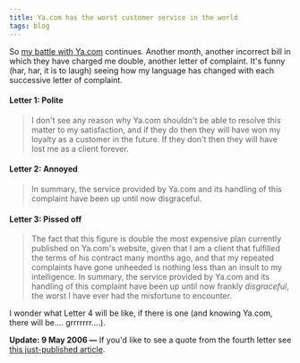 ```yaml
---
title: Ya.com has the worst customer service in the world
tags: blog
---
```


So [my battle with Ya.com](http://wincent.com/a/about/wincent/weblog/archives/2006/02/yacom_incompete.php) continues. Another month, another incorrect bill in which they have charged me double, another letter of complaint. It's funny (har, har, it is to laugh) seeing how my language has changed with each successive letter of complaint.

#### Letter 1: Polite

> I don't see any reason why Ya.com shouldn't be able to resolve this matter to my satisfaction, and if they do then they will have won my loyalty as a customer in the future. If they don't then they will have lost me as a client forever.

#### Letter 2: Annoyed

> In summary, the service provided by Ya.com and its handling of this complaint have been up until now disgraceful.

#### Letter 3: Pissed off

> The fact that this figure is double the most expensive plan currently published on Ya.com's website, given that I am a client that fulfilled the terms of his contract many months ago, and that my repeated complaints have gone unheeded is nothing less than an insult to my intelligence. In summary, the service provided by Ya.com and its handling of this complaint have been up until now frankly _disgraceful_, the worst I have ever had the misfortune to encounter.

I wonder what Letter 4 will be like, if there is one (and knowing Ya.com, there will be.... grrrrrrr....).

**Update: 9 May 2006 —** If you'd like to see a quote from the fourth letter see [this just-published article](http://wincent.com/a/about/wincent/weblog/archives/2006/05/goodbye_yacom_a.php).
